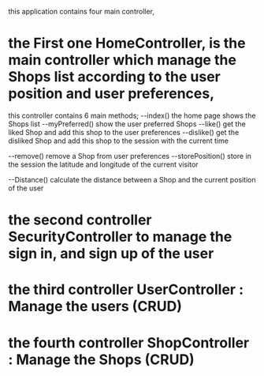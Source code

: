 this application contains four main controller,

# the First one HomeController, is the main controller which manage the Shops list according to the user position and user preferences,
this controller contains 6 main methods;
--index() the home page shows the Shops list
--myPreferred() show the user preferred Shops
--like() get the liked Shop and add this shop to the user preferences
--dislike() get the disliked Shop and add this shop to the session with the current time

--remove() remove a Shop from user preferences
--storePosition() store in the session the latitude and longitude of the current visitor

--Distance() calculate the distance between a Shop and the current position of the user


# the second controller SecurityController to manage the sign in, and sign up of the user

# the third controller UserController : Manage the users (CRUD)

# the fourth controller ShopController : Manage the Shops (CRUD)
